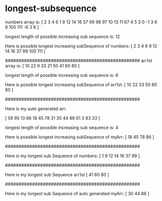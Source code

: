 # longest-subsequence

numbers array is: 
[ 2 3 4 6 1 9 12 14 16 37 99 98 97 10 13 11 67 4 5 3 0 -1 3 6 8 100 111 -6 3 8 ]

longest length of possible increasing sub sequence is: 12

Here is possible longest increasing subSequence of numbers: 
[ 2 3 4 6 9 12 14 16 37 99 100 111 ]

##################################################
arr1st array is: 
[ 10 22 9 33 21 50 41 60 80 ]

longest length of possible increasing sub sequence is: 6

Here is possible longest increasing subSequence of arr1st: 
 [ 10 22 33 50 60 80 ]

##################################################

Here is my auto generated arr: 

[ 59 95 13 88 18 45 78 31 30 44 86 61 3 83 33 ]

longest length of possible increasing sub sequence is: 4

Here is possible longest increasing subSequence of myArr: 
[ 18 45 78 86 ]

##################################################

Here is my longest sub Sequence of numbers: 
[ 1 9 12 14 16 37 99 ]

##################################################

Here is my longest sub Sequence arr1st
[ 41 60 80 ]

##################################################

Here is my longest sub Sequence of auto generated myArr: 
[ 30 44 86 ]
